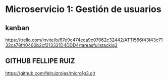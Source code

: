 # Microservicio 1: Gestión de usuarios 

## kanban

https://trello.com/invite/b/67e9c474eca9c07062c32442/ATTI566f43f43c7132ca78f40460b2cf213321D4DDD4/tareasfullstackig3

## GITHUB FELLIPE RUIZ

https://github.com/felruizrojas/micro1g3.git